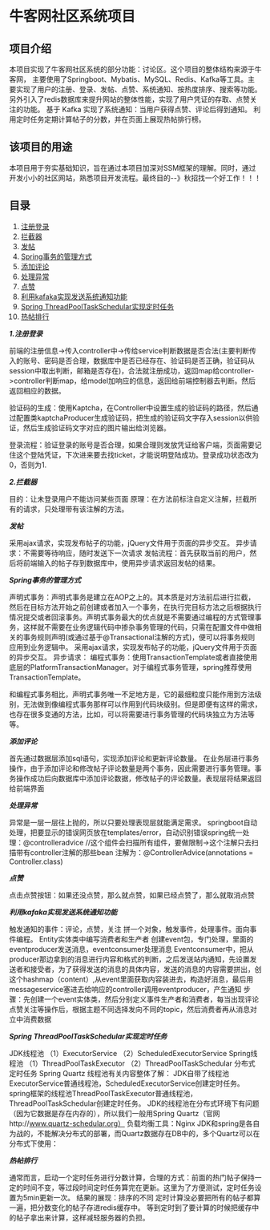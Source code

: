 # 牛客网社区系统项目
## 项目介绍
本项目实现了牛客网社区系统的部分功能：讨论区。这个项目的整体结构来源于牛客网，
主要使用了Springboot、Mybatis、MySQL、Redis、Kafka等工具。主要实现了用户的注册、登录、发帖、点赞、系统通知、按热度排序、搜索等功能。
另外引入了redis数据库来提升网站的整体性能，实现了用户凭证的存取、点赞关注的功能。
基于 Kafka 实现了系统通知：当用户获得点赞、评论后得到通知。
利用定时任务定期计算帖子的分数，并在页面上展现热帖排行榜。
## 该项目的用途
本项目用于夯实基础知识，旨在通过本项目加深对SSM框架的理解。同时，通过开发小小的社区网站，熟悉项目开发流程。最终目的--》秋招找一个好工作！！！
## 目录

1. [注册登录](#1)
2. [拦截器](#2)
3. [发帖](#3)
4. [Spring事务的管理方式](#4)
5. [添加评论](#5)
6. [处理异常](#6)
7. [点赞](#7)
8. [利用kafaka实现发送系统通知功能](#8)
9. [Spring ThreadPoolTaskSchedular实现定时任务](#9)
10. [热帖排行](#10)

<span id="1"></span>
***1.注册登录***

前端的注册信息->传入controller中->传给service判断数据是否合法(主要判断传入的账号、密码是否合理，数据库中是否已经存在、验证码是否正确，验证码从session中取出判断，邮箱是否存在)，合法就注册成功，返回map给controller->controller判断map，给model加响应的信息，返回给前端控制器去判断。然后返回相应的数据。

验证码的生成：使用Kaptcha，在Controller中设置生成的验证码的路径，然后通过配置类kaptchaProducer生成验证码，把生成的验证码文字存入session以供验证，然后生成验证码文字对应的图片输出给浏览器。

登录流程：验证登录的账号是否合理，如果合理则发放凭证给客户端，页面需要记住这个登陆凭证，下次进来要去找ticket，才能说明登陆成功。登录成功状态改为0，否则为1.

<span id="2"></span>
***2.拦截器***

目的：让未登录用户不能访问某些页面
原理：在方法前标注自定义注解，拦截所有的请求，只处理带有该注解的方法。

<span id="3"></span>
***发帖***

采用ajax请求，实现发布帖子的功能，jQuery文件用于页面的异步交互。
异步请求：不需要等待响应，随时发送下一次请求
发帖流程：首先获取当前的用户，然后将前端输入的帖子存到数据库中，使用异步请求返回发帖的结果。

<span id="4"></span>
***Spring事务的管理方式***

声明式事务：声明式事务是建立在AOP之上的。其本质是对方法前后进行拦截，然后在目标方法开始之前创建或者加入一个事务，在执行完目标方法之后根据执行情况提交或者回滚事务。声明式事务最大的优点就是不需要通过编程的方式管理事务，这样就不需要在业务逻辑代码中掺杂事务管理的代码，只需在配置文件中做相关的事务规则声明(或通过基于@Transactional注解的方式)，便可以将事务规则应用到业务逻辑中。
采用ajax请求，实现发布帖子的功能，jQuery文件用于页面的异步交互。
异步请求：
编程式事务：使用TransactionTemplate或者直接使用底层的PlatformTransactionManager。对于编程式事务管理，spring推荐使用TransactionTemplate。

和编程式事务相比，声明式事务唯一不足地方是，它的最细粒度只能作用到方法级别，无法做到像编程式事务那样可以作用到代码块级别。但是即便有这样的需求，也存在很多变通的方法，比如，可以将需要进行事务管理的代码块独立为方法等等。

<span id="5"></span>
***添加评论***

首先通过数据层添加sql语句，实现添加评论和更新评论数量。
在业务层进行事务操作，由于添加评论和修改帖子评论数量是两个事务，因此需要进行事务管理。事务操作成功后向数据库中添加评论数据，修改帖子的评论数量。表现层将结果返回给前端界面

<span id="6"></span>
***处理异常***

异常是一层一层往上抛的，所以只要处理表现层就能满足需求。
springboot自动处理，把要显示的错误网页放在templates/error，自动识别错误spring统一处理：@controlleradvice
//这个组件会扫描所有组件，要做限制->这个注解只去扫描带有controller注解的那些bean   注解为：@ControllerAdvice(annotations = Controller.class)

<span id="7"></span>
***点赞***

点击点赞按钮：如果还没点赞，那么就点赞，如果已经点赞了，那么就取消点赞

<span id="8"></span>
***利用kafaka实现发送系统通知功能***

触发通知的事件：评论，点赞，关注
拼一个对象，触发事件，处理事件。面向事件编程。
Entity实体类中编写消费者和生产者
创建event包，专门处理，里面的eventproducer发送消息，eventconsumer处理消息
Eventconsumer中，把从producer那边拿到的消息进行内容和格式的判断，之后发送站内通知，先设置发送者和接受者，为了获得发送的消息的具体内容，发送的消息的内容需要拼出，创这个hashmap（content）,从event里面获取内容装进去，构造好消息，最后用messageservice塞进去给响应的controller调用eventproducer，产生通知
步骤：先创建一个event实体类，然后分别定义事件生产者和消费者，每当出现评论点赞关注等操作后，根据主题不同选择发向不同的topic，然后消费者再从消息对立中消费数据

<span id="9"></span>
***Spring ThreadPoolTaskSchedular实现定时任务***

JDK线程池
（1）ExecutorService
（2）ScheduledExecutorService
Spring线程池
（1）ThreadPoolTaskExecutor
（2）ThreadPoolTaskSchedular
分布式定时任务
Spring Quartz
线程池有关内容整体了解：
JDK自带了线程池ExecutorService普通线程池，ScheduledExecutorService创建定时任务。
spring框架的线程池ThreadPoolTaskExecutor普通线程池，ThreadPoolTaskSchedular创建定时任务。
JDK的线程池在分布式环境下有问题（因为它数据是存在内存的），所以我们一般用Spring Quartz（官网http://www.quartz-schedular.org）
负载均衡工具：Nginx
JDK和spring是各自为战的，不能解决分布式的部署，而Quartz数据存在DB中的，多个Quartz可以在分布式下使用：

<span id="10"></span>
***热帖排行***

通常而言，启动一个定时任务进行分数计算，合理的方式：前面的热门帖子保持一定的时间不变，等过段时间定时任务算完在更新。这里为了方便测试，定时任务设置为5min更新一次。
结果的展现：排序的不同
定时计算没必要把所有的帖子都算一遍，把分数变化的帖子存进redis缓存中。
等到定时到了要计算的时候把缓存中的帖子拿出来计算，这样减轻服务器的负担。
